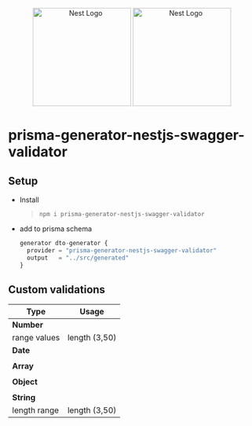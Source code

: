 <p align="center">
  <a href="http://blackstone.studio" target="blank"><img src="https://d31i9b8skgubvn.cloudfront.net/enterprises/company_profile/4215.PNG" width="200" alt="Nest Logo" /></a>
  <a href="http://https://www.prisma.io/" target="blank"><img src="https://prismalens.vercel.app/header/logo-dark.svg" width="200" alt="Nest Logo" /></a>
</p>

# prisma-generator-nestjs-swagger-validator

## Setup

- Install

  > `npm i prisma-generator-nestjs-swagger-validator`

- add to prisma schema

  ```javascript
  generator dto-generator {
    provider = "prisma-generator-nestjs-swagger-validator"
    output   = "../src/generated"
  }
  ```

## Custom validations

| Type         | Usage         |
| ------------ | ------------- |
| **Number**   |               |
| range values | length (3,50) |
| **Date**     |               |
|              |               |
| **Array**    |               |
|              |               |
| **Object**   |               |
|              |               |
| **String**   |               |
| length range | length (3,50) |
